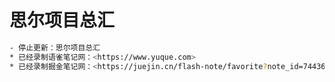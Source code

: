 <!--
 * @Descripttion: 思尔项目总汇
 * @version: 1.0.0
 * @Author: Kenny
 * @Date: 2022-09-14 15:29:06
 * @LastEditors: ~
 * @LastEditTime: 2024-12-05 10:52:15
-->
# 思尔项目总汇

```bash
- 停止更新：思尔项目总汇
* 已经录制语雀笔记网：<https://www.yuque.com>
* 已经录制掘金笔记网：<https://juejin.cn/flash-note/favorite?note_id=7443676321291305010&from=6> 停更
```
